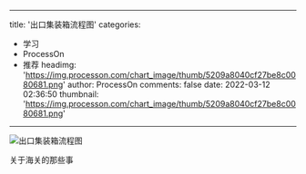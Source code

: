 
---
title: '出口集装箱流程图'
categories: 
 - 学习
 - ProcessOn
 - 推荐
headimg: 'https://img.processon.com/chart_image/thumb/5209a8040cf27be8c0080681.png'
author: ProcessOn
comments: false
date: 2022-03-12 02:36:50
thumbnail: 'https://img.processon.com/chart_image/thumb/5209a8040cf27be8c0080681.png'
---

<div>   
<img class="thumb" alt="出口集装箱流程图" src="https://img.processon.com/chart_image/thumb/5209a8040cf27be8c0080681.png" referrerpolicy="no-referrer">
<p>关于海关的那些事</p>  
</div>
            